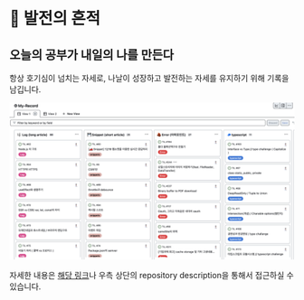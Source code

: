 # 💪 발전의 흔적

## 오늘의 공부가 내일의 나를 만든다

항상 호기심이 넘치는 자세로, 나날이 성장하고 발전하는 자세를 유지하기 위해 기록을 남깁니다.

<img src="https://raw.githubusercontent.com/chltjdrhd777/image-hosting/main/TIL.png"  title="TIL"></img>

자세한 내용은 [해당 링크](https://github.com/users/chltjdrhd777/projects/3/views/1)나 우측 상단의 repository description을 통해서 접근하실 수 있습니다.
